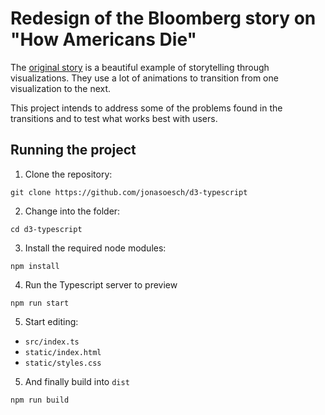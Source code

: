 # Redesign of the Bloomberg story on "How Americans Die"

The [original story](https://www.bloomberg.com/graphics/dataview/how-americans-die/) is a beautiful example of storytelling through visualizations. They use a lot of animations to transition from one visualization to the next.

This project intends to address some of the problems found in the transitions and to test what works best with users.



## Running the project

1. Clone the repository:

```
git clone https://github.com/jonasoesch/d3-typescript
```

2. Change into the folder:

```
cd d3-typescript
```

3. Install the required node modules:

```
npm install
```

4. Run the Typescript server to preview

```
npm run start
```

5. Start editing:
* `src/index.ts`
* `static/index.html`
* `static/styles.css`

5. And finally build into `dist`

```
npm run build
```
